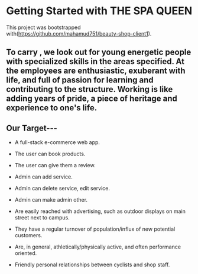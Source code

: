 # Getting Started with THE SPA QUEEN

This project was bootstrapped with(https://github.com/mahamud751/beauty-shop-client1).

## To carry , we look out for young energetic people with specialized skills in the areas specified. At the employees are enthusiastic, exuberant with life, and full of passion for learning and contributing to the structure. Working is like adding years of pride, a piece of heritage and experience to one's life.

 

## Our Target---
* A full-stack e-commerce web app. 

* The user can book products.

* The user can give them a review.

* Admin can add service.

* Admin can delete service, edit service.

* Admin can make admin other.

* Are easily reached with advertising, such as outdoor displays on main street next to campus.

* They have a regular turnover of population/influx of new potential customers.

* Are, in general, athletically/physically active, and often performance oriented.

* Friendly personal relationships between cyclists and shop staff.
